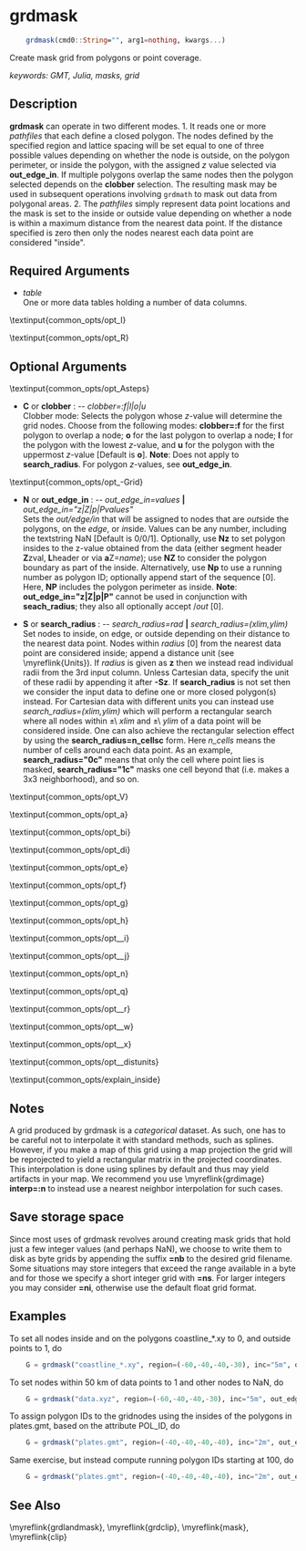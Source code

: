 # grdmask

```julia
	grdmask(cmd0::String="", arg1=nothing, kwargs...)
```

Create mask grid from polygons or point coverage.

*keywords: GMT, Julia, masks, grid*

Description
-----------

**grdmask** can operate in two different modes. 1. It reads one or more
*pathfiles* that each define a closed polygon. The nodes defined by the
specified region and lattice spacing will be set equal to one of three
possible values depending on whether the node is outside, on the polygon
perimeter, or inside the polygon, with the assigned *z* value selected
via **out\_edge\_in**. If multiple polygons overlap the same nodes then the polygon
selected depends on the **clobber** selection. The resulting mask may be used in
subsequent operations involving `grdmath` to mask out data from
polygonal areas. 2. The *pathfiles* simply represent data point locations
and the mask is set to the inside or outside value depending on whether
a node is within a maximum distance from the nearest data point. If the
distance specified is zero then only the nodes nearest each data point
are considered "inside".

Required Arguments
------------------

- *table*\
    One or more data tables holding a number of data columns.

\textinput{common_opts/opt_I}

\textinput{common_opts/opt_R}

Optional Arguments
------------------

\textinput{common_opts/opt_Asteps}

- **C** or **clobber** : -- *clobber=:f|l|o|u*\
    Clobber mode: Selects the polygon whose *z*-value will determine the grid nodes. Choose from
    the following modes: **clobber=:f** for the first polygon to overlap a node; **o** for the
    last polygon to overlap a node; **l** for the polygon with the lowest *z*-value, and **u**
    for the polygon with the uppermost *z*-value [Default is **o**]. **Note**: Does not apply to
    **search_radius**. For polygon *z*-values, see **out_edge_in**.

\textinput{common_opts/opt_-Grid}

- **N** or **out\_edge\_in** : -- *out\_edge\_in=values* **|** *out\_edge\_in="z|Z|p|Pvalues"*\
    Sets the *out/edge/in* that will be assigned to nodes that are *out*side the polygons,
    on the *edge*, or *in*side. Values can be any number, including the textstring NaN
    [Default is 0/0/1]. Optionally, use **Nz** to set polygon insides to the z-value obtained
    from the data (either segment header **Z**zval, **L**header or via **a**Z=*name*);
    use **NZ** to consider the polygon boundary as part of the inside. Alternatively,
    use **Np** to use a running number as polygon ID; optionally append start of the sequence [0].
    Here, **NP** includes the polygon perimeter as inside. **Note**: **out\_edge\_in="z|Z|p|P"**
    cannot be used in conjunction with **seach_radius**; they also all optionally accept /*out* [0].

- **S** or **search_radius** : -- *search_radius=rad* **|** *search_radius=(xlim,ylim)*\
    Set nodes to inside, on edge, or outside depending on their distance to the nearest data point.
    Nodes within *radius* [0] from the nearest data point are considered inside; append a distance
    unit (see \myreflink{Units}). If *radius* is given as **z** then we instead read individual
    radii from the 3rd input column. Unless Cartesian data, specify the unit of these radii by
    appending it after **-Sz**. If **search_radius** is not set then we consider the input data to
    define one or more closed polygon(s) instead. For Cartesian data with different units you can
    instead use *search_radius=(xlim,ylim)* which will perform a rectangular search where all nodes
    within ±\ *xlim* and ±\ *ylim* of a data point will be considered inside. One can also achieve
    the rectangular selection effect by using the **search_radius=**n_cells**c** form. Here *n_cells*
    means the number of cells around each data point. As an example, **search_radius="0c"** means
    that only the cell where point lies is masked, **search_radius="1c"** masks one cell beyond
    that (i.e. makes a 3x3 neighborhood), and so on.

\textinput{common_opts/opt_V}

\textinput{common_opts/opt_a}

\textinput{common_opts/opt_bi}

\textinput{common_opts/opt_di}

\textinput{common_opts/opt_e}

\textinput{common_opts/opt_f}

\textinput{common_opts/opt_g}

\textinput{common_opts/opt_h}

\textinput{common_opts/opt__i}

\textinput{common_opts/opt__j}

\textinput{common_opts/opt_n}

\textinput{common_opts/opt_q}

\textinput{common_opts/opt__r}

\textinput{common_opts/opt__w}

\textinput{common_opts/opt__x}

\textinput{common_opts/opt__distunits}

\textinput{common_opts/explain_inside}

Notes
-----

A grid produced by grdmask is a *categorical* dataset. As such, one has to be careful not
to interpolate it with standard methods, such as splines. However, if you make a map of
this grid using a map projection the grid will be reprojected to yield a rectangular matrix
in the projected coordinates. This interpolation is done using splines by default and thus may
yield artifacts in your map. We recommend you use \myreflink{grdimage} **interp=:n** to instead use
a nearest neighbor interpolation for such cases.

Save storage space
------------------

Since most uses of grdmask revolves around creating mask grids that hold just a few integer
values (and perhaps NaN), we choose to write them to disk as byte grids by appending the
suffix **=nb** to the desired grid filename. Some situations may store integers that exceed
the range available in a byte and for those we specify a short integer grid with **=ns**.
For larger integers you may consider **=ni**, otherwise use the default float grid format.

Examples
--------

To set all nodes inside and on the polygons coastline_*.xy to 0, and
outside points to 1, do

```julia
    G = grdmask("coastline_*.xy", region=(-60,-40,-40,-30), inc="5m", out_edge_in=(1,0,0))
```

To set nodes within 50 km of data points to 1 and other nodes to NaN, do

```julia
    G = grdmask("data.xyz", region=(-60,-40,-40,-30), inc="5m", out_edge_in=(NaN,1,1), search_radius="50k")
```

To assign polygon IDs to the gridnodes using the insides of the polygons
in plates.gmt, based on the attribute POL_ID, do

```julia
    G = grdmask("plates.gmt", region=(-40,-40,-40,-40), inc="2m", out_edge_in=:z, aZ=POL_ID)
```

Same exercise, but instead compute running polygon IDs starting at 100, do

```julia
    G = grdmask("plates.gmt", region=(-40,-40,-40,-40), inc="2m", out_edge_in="p100")
```

See Also
--------

\myreflink{grdlandmask},
\myreflink{grdclip},
\myreflink{mask}, \myreflink{clip}
